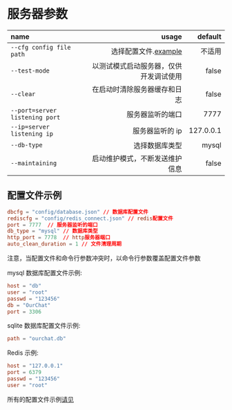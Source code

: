 # 服务器参数

| name                           |                                  usage |   default |
| :----------------------------- | -------------------------------------: | --------: |
| `--cfg config file path`       |  选择配置文件.[example](#配置文件示例) |    不适用 |
| `--test-mode`                  | 以测试模式启动服务器，仅供开发调试使用 |     false |
| `--clear`                      |           在启动时清除服务器缓存和日志 |     false |
| `--port=server listening port` |                       服务器监听的端口 |      7777 |
| `--ip=server listening ip`     |                        服务器监听的 ip | 127.0.0.1 |
| `--db-type`                    |                         选择数据库类型 |     mysql |
| `--maintaining`                |         启动维护模式，不断发送维护信息 |     false |

## 配置文件示例

```toml
dbcfg = "config/database.json" // 数据库配置文件
rediscfg = "config/redis_connect.json" // redis配置文件
port = 7777  // 服务器监听的端口
db_type = "mysql" // 数据库类型
http_port = 7778  // http服务器端口
auto_clean_duration = 1 // 文件清理周期
```

注意，当配置文件和命令行参数冲突时，以命令行参数覆盖配置文件参数

mysql 数据库配置文件示例:

```toml
host = "db"
user = "root"
passwd = "123456"
db = "OurChat"
port = 3306
```

sqlite 数据库配置文件示例:

```toml
path = "ourchat.db"
```

Redis 示例:

```toml
host = "127.0.0.1"
port = 6379
passwd = "123456"
user = "root"
```

所有的配置文件示例[请见](https://github.com/SkyUOI/OurChat/tree/main/config)
